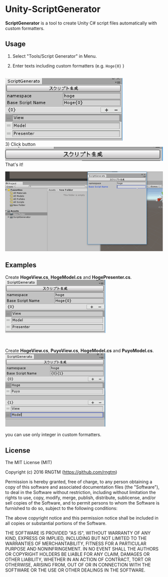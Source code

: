 Unity-ScriptGenerator
============
**ScriptGenerator** is a tool to create Unity C# script files automatically with custom formatters.

Usage
-------
1) Select "Tools/Script Generator" in Menu.

2) Enter texts including custom formatters (e.g. ```Hoge{0}``` )
<br>
<img height = 200 src = "./Demo/ex1.png">

<br>
3) Click button
<br>
<img src = "./Demo/button.png">

<br>
That's it!

![](./Demo/demo.gif)


Examples
---

Create **HogeView.cs**, **HogeModel.cs** and **HogePresenter.cs**.
<img width = 320 src = "./Demo/ex1.png">

<br>

Create **HogeView.cs**, **PuyoView.cs**, **HogeModel.cs** and **PuyoModel.cs**.
<img width = 320 src = "./Demo/ex2.png">

you can use only integer in custom formatters.

License
-------
The MIT License (MIT)

Copyright (c) 2016 RNGTM (https://github.com/rngtm)

Permission is hereby granted, free of charge, to any person obtaining a copy of
this software and associated documentation files (the "Software"), to deal in
the Software without restriction, including without limitation the rights to
use, copy, modify, merge, publish, distribute, sublicense, and/or sell copies of
the Software, and to permit persons to whom the Software is furnished to do so,
subject to the following conditions:

The above copyright notice and this permission notice shall be included in all
copies or substantial portions of the Software.

THE SOFTWARE IS PROVIDED "AS IS", WITHOUT WARRANTY OF ANY KIND, EXPRESS OR
IMPLIED, INCLUDING BUT NOT LIMITED TO THE WARRANTIES OF MERCHANTABILITY, FITNESS
FOR A PARTICULAR PURPOSE AND NONINFRINGEMENT. IN NO EVENT SHALL THE AUTHORS OR
COPYRIGHT HOLDERS BE LIABLE FOR ANY CLAIM, DAMAGES OR OTHER LIABILITY, WHETHER
IN AN ACTION OF CONTRACT, TORT OR OTHERWISE, ARISING FROM, OUT OF OR IN
CONNECTION WITH THE SOFTWARE OR THE USE OR OTHER DEALINGS IN THE SOFTWARE.
